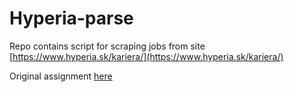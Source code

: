 # Hyperia-parse

Repo contains script for scraping jobs from site [https://www.hyperia.sk/kariera/](https://www.hyperia.sk/kariera/)

Original assignment [here](https://docs.google.com/document/d/1D9NjeUQAp1ThDhlZOcuKGD2VBTKftnqHnw6cioUBSqM/edit#heading=h.lanw9k3l99fu)
